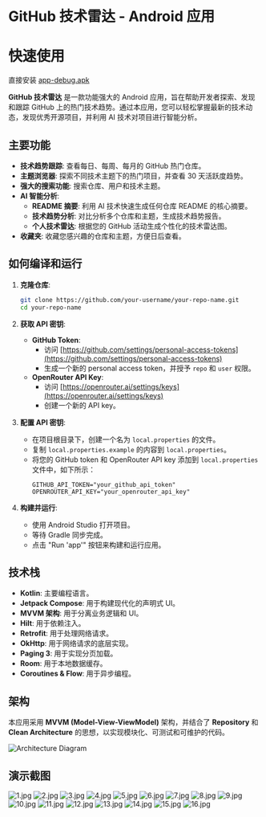 # GitHub 技术雷达 - Android 应用

# 快速使用
直接安装 [app-debug.apk](app-debug.apk)

**GitHub 技术雷达** 是一款功能强大的 Android 应用，旨在帮助开发者探索、发现和跟踪 GitHub 上的热门技术趋势。通过本应用，您可以轻松掌握最新的技术动态，发现优秀开源项目，并利用 AI 技术对项目进行智能分析。

## 主要功能

*   **技术趋势跟踪**: 查看每日、每周、每月的 GitHub 热门仓库。
*   **主题浏览器**: 探索不同技术主题下的热门项目，并查看 30 天活跃度趋势。
*   **强大的搜索功能**: 搜索仓库、用户和技术主题。
*   **AI 智能分析**:
    *   **README 摘要**: 利用 AI 技术快速生成任何仓库 README 的核心摘要。
    *   **技术趋势分析**: 对比分析多个仓库和主题，生成技术趋势报告。
    *   **个人技术雷达**: 根据您的 GitHub 活动生成个性化的技术雷达图。
*   **收藏夹**: 收藏您感兴趣的仓库和主题，方便日后查看。

## 如何编译和运行

1.  **克隆仓库**:
    ```bash
    git clone https://github.com/your-username/your-repo-name.git
    cd your-repo-name
    ```

2.  **获取 API 密钥**:
    *   **GitHub Token**:
        *   访问 [https://github.com/settings/personal-access-tokens](https://github.com/settings/personal-access-tokens)
        *   生成一个新的 personal access token，并授予 `repo` 和 `user` 权限。
    *   **OpenRouter API Key**:
        *   访问 [https://openrouter.ai/settings/keys](https://openrouter.ai/settings/keys)
        *   创建一个新的 API key。

3.  **配置 API 密钥**:
    *   在项目根目录下，创建一个名为 `local.properties` 的文件。
    *   复制 `local.properties.example` 的内容到 `local.properties`。
    *   将您的 GitHub token 和 OpenRouter API key 添加到 `local.properties` 文件中，如下所示：
        ```properties
        GITHUB_API_TOKEN="your_github_api_token"
        OPENROUTER_API_KEY="your_openrouter_api_key"
        ```

4.  **构建并运行**:
    *   使用 Android Studio 打开项目。
    *   等待 Gradle 同步完成。
    *   点击 "Run 'app'" 按钮来构建和运行应用。

## 技术栈

*   **Kotlin**: 主要编程语言。
*   **Jetpack Compose**: 用于构建现代化的声明式 UI。
*   **MVVM 架构**: 用于分离业务逻辑和 UI。
*   **Hilt**: 用于依赖注入。
*   **Retrofit**: 用于处理网络请求。
*   **OkHttp**: 用于网络请求的底层实现。
*   **Paging 3**: 用于实现分页加载。
*   **Room**: 用于本地数据缓存。
*   **Coroutines & Flow**: 用于异步编程。

## 架构

本应用采用 **MVVM (Model-View-ViewModel)** 架构，并结合了 **Repository** 和 **Clean Architecture** 的思想，以实现模块化、可测试和可维护的代码。

![Architecture Diagram](resource/screenshot/architecture.png)  <!-- I will create this image later -->

## 演示截图

![1.jpg](resource/screenshot/1.jpg)
![2.jpg](resource/screenshot/2.jpg)
![3.jpg](resource/screenshot/3.jpg)
![4.jpg](resource/screenshot/4.jpg)
![5.jpg](resource/screenshot/5.jpg)
![6.jpg](resource/screenshot/6.jpg)
![7.jpg](resource/screenshot/7.jpg)
![8.jpg](resource/screenshot/8.jpg)
![9.jpg](resource/screenshot/9.jpg)
![10.jpg](resource/screenshot/10.jpg)
![11.jpg](resource/screenshot/11.jpg)
![12.jpg](resource/screenshot/12.jpg)
![13.jpg](resource/screenshot/13.jpg)
![14.jpg](resource/screenshot/14.jpg)
![15.jpg](resource/screenshot/15.jpg)
![16.jpg](resource/screenshot/16.jpg)

